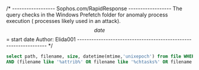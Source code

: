/* ------------------ Sophos.com/RapidResponse ------------------
The query checks in the Windows Prefetch folder for anomaly process execution ( processes likely used in an attack).
$$date$$ = start date
Author: Elida001
----------------------------------------------------------------- */

```SQl
select path, filename, size, datetime(mtime,'unixepoch') from file WHERE directory = 'C:\Windows\Prefetch\'
AND (filename like '%attrib%' OR filename like '%chtasks%' OR filename like 'taskeng%' OR filename like 'mstsc%' OR filename like 'at.exe%' OR filename like 'tasklist%' OR filename like 'taskkill%' OR filename like 'whoami%' OR filename like 'xcopy%' OR filename like 'net.exe%' OR filename like '%vssadmin%' OR filename like 'CMD%' OR filename like '%POWERSHELL%' OR filename like '%regsvr%' OR filename like '%PsExec%' OR filename like '%runas%' OR filename like 'bitsadmin%' OR filename like 'certutil%' OR filename like 'netsh%' OR filename like 'sc.exe%') AND mtime > '$$date$$';
```
